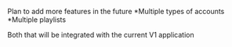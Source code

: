 Plan to add more features in the future
*Multiple types of accounts
*Multiple playlists

Both that will be integrated with the current V1 application
